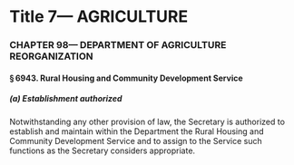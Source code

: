 
# Title 7— AGRICULTURE
### CHAPTER 98— DEPARTMENT OF AGRICULTURE REORGANIZATION
#### § 6943. Rural Housing and Community Development Service
##### (a) Establishment authorized

Notwithstanding any other provision of law, the Secretary is authorized to establish and maintain within the Department the Rural Housing and Community Development Service and to assign to the Service such functions as the Secretary considers appropriate.
